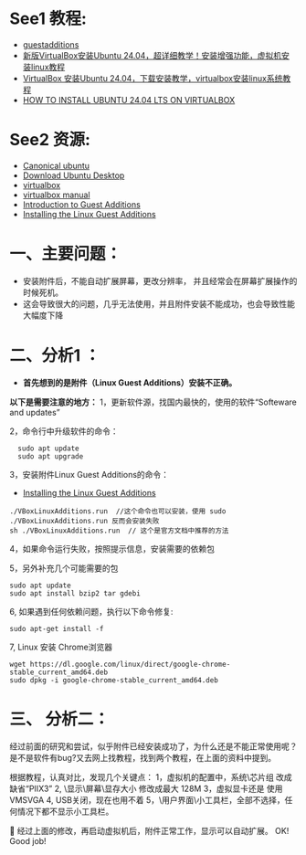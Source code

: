 # See1 教程:
- [guestadditions](https://www.virtualbox.org/manual/topics/guestadditions.html#additions-linux-install) 
- [新版VirtualBox安装Ubuntu 24.04，超详细教学！安装增强功能，虚拟机安装linux教程](https://www.youtube.com/watch?v=Lv2d8SV5nnU)
- [VirtualBox 安装Ubuntu 24.04，下载安装教学，virtualbox安装linux系统教程](https://www.kjfx.cc/537.html)
- [HOW TO INSTALL UBUNTU 24.04 LTS ON VIRTUALBOX](https://www.youtube.com/watch?v=kYyrgofgWGQ)

# See2 资源:
- [Canonical ubuntu](https://ubuntu.com/)
- [Download Ubuntu Desktop](https://ubuntu.com/download/desktop)
- [virtualbox](https://www.virtualbox.org/)
- [virtualbox manual](https://www.virtualbox.org/manual/)
- [Introduction to Guest Additions](https://www.virtualbox.org/manual/topics/guestadditions.html#guestadd-intro)
- [Installing the Linux Guest Additions](https://www.virtualbox.org/manual/topics/guestadditions.html#additions-linux-install)

# 一、主要问题：
- 安装附件后，不能自动扩展屏幕，更改分辨率， 并且经常会在屏幕扩展操作的时候死机。
- 这会导致很大的问题，几乎无法使用，并且附件安装不能成功，也会导致性能大幅度下降

# 二、分析1 ：
- **首先想到的是附件（Linux Guest Additions）安装不正确。**

**以下是需要注意的地方：**
1，更新软件源，找国内最快的，使用的软件“Softeware and updates”

2，命令行中升级软件的命令：
```
  sudo apt update
  sudo apt upgrade
```

3，安装附件Linux Guest Additions的命令：
- [Installing the Linux Guest Additions](https://www.virtualbox.org/manual/topics/guestadditions.html#additions-linux-install)
```
./VBoxLinuxAdditions.run  //这个命令也可以安装，使用 sudo ./VBoxLinuxAdditions.run 反而会安装失败
sh ./VBoxLinuxAdditions.run  // 这个是官方文档中推荐的方法
```
4，如果命令运行失败，按照提示信息，安装需要的依赖包

5，另外补充几个可能需要的包
```
sudo apt update
sudo apt install bzip2 tar gdebi
```
6, 如果遇到任何依赖问题，执行以下命令修复:
```
sudo apt-get install -f
```

7, Linux 安装 Chrome浏览器
```
wget https://dl.google.com/linux/direct/google-chrome-stable_current_amd64.deb
sudo dpkg -i google-chrome-stable_current_amd64.deb
```

# 三、 分析二：
经过前面的研究和尝试，似乎附件已经安装成功了，为什么还是不能正常使用呢？是不是软件有bug?又去网上找教程，找到两个教程，在上面的资料中提到。

根据教程，认真对比，发现几个关键点：
1，虚拟机的配置中，系统\芯片组 改成缺省“PIIX3”
2, \显示\屏幕\显存大小 修改成最大 128M
3，虚拟显卡还是 使用 VMSVGA
4, USB关闭，现在也用不着
5，\用户界面\小工具栏，全部不选择，任何情况下都不显示小工具栏。

💝 经过上面的修改，再启动虚拟机后，附件正常工作，显示可以自动扩展。
OK! 
Good job!
